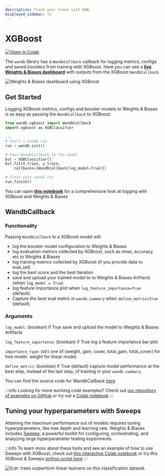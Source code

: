 ```yaml
---
description: Track your trees with W&B.
displayed_sidebar: ja
---
```


# XGBoost

[![Open In Colab](https://colab.research.google.com/assets/colab-badge.svg)](https://wandb.me/xgboost)

The `wandb` library has a `WandbCallback` callback for logging metrics, configs and saved boosters from training with XGBoost. Here you can see a **[live Weights & Biases dashboard](https://wandb.ai/morg/credit_scorecard)** with outputs from the XGBoost `WandbCallback`.

![Weights & Biases dashboard using XGBoost](/images/integrations/xgb_dashboard.png)

## Get Started

Logging XGBoost metrics, configs and booster models to Weights & Biases is as easy as passing the `WandbCallback` to XGBoost:

```python
from wandb.xgboost import WandbCallback
import xgboost as XGBClassifier

...
# Start a wandb run
run = wandb.init()

# Pass WandbCallback to the model
bst = XGBClassifier()
bst.fit(X_train, y_train, 
    callbacks=[WandbCallback(log_model=True)])

# Close your wandb run
run.finish()
```

You can open **[this notebook](https://wandb.me/xgboost)** for a comprehensive look at logging with XGBoost and Weights & Biases

## WandbCallback

### Functionality
Passing `WandbCallback` to a XGBoost model will:
- log the booster model configuration to Weights & Biases
- log evaluation metrics collected by XGBoost, such as rmse, accuracy etc to Weights & Biases
- log training metrics collected by XGBoost (if you provide data to eval_set)
- log the best score and the best iteration
- save and upload your trained model to to Weights & Biases Artifacts (when `log_model = True`)
- log feature importance plot when `log_feature_importance=True` (default).
- Capture the best eval metric in `wandb.summary` when `define_metric=True` (default).

### Arguments
`log_model`: (boolean) if True save and upload the model to Weights & Biases Artifacts

`log_feature_importance`: (boolean) if True log a feature importance bar plot

`importance_type`: (str) one of {weight, gain, cover, total_gain, total_cover} for tree model. weight for linear model.

`define_metric`: (boolean) if True (default) capture model performance at the best step, instead of the last step, of training in your `wandb.summary`.


You can find the source code for WandbCallback [here](https://github.com/wandb/wandb/blob/main/wandb/integration/xgboost/xgboost.py)

:::info
Looking for more working code examples? Check out [our repository of examples on GitHub](https://github.com/wandb/examples/tree/master/examples/boosting-algorithms) or try out a [Colab notebook](https://colab.research.google.com/github/wandb/examples/blob/master/colabs/boosting/Credit\_Scorecards\_with\_XGBoost\_and\_W%26B.ipynb)
:::

## Tuning your hyperparameters with Sweeps

Attaining the maximum performance out of models requires tuning hyperparameters, like tree depth and learning rate. Weights & Biases includes [Sweeps](../sweeps/), a powerful toolkit for configuring, orchestrating, and analyzing large hyperparameter testing experiments.

:::info
To learn more about these tools and see an example of how to use Sweeps with XGBoost, check out [this interactive Colab notebook](http://wandb.me/xgb-sweeps-colab) or try this XGBoost & Sweeps [python script here](https://github.com/wandb/examples/blob/master/examples/wandb-sweeps/sweeps-xgboost/xgboost\_tune.py)
:::

![tl;dr: trees outperform linear learners on this classification dataset.](/images/integrations/xgboost_sweeps_example.png)
